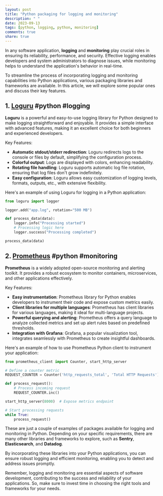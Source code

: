 ```yaml
---
layout: post
title: "Python packaging for logging and monitoring"
description: " "
date: 2023-09-13
tags: [python, logging, python, monitoring]
comments: true
share: true
---
```


In any software application, **logging** and **monitoring** play crucial roles in ensuring its reliability, performance, and security. Effective logging enables developers and system administrators to diagnose issues, while monitoring helps to understand the application's behavior in real-time.

To streamline the process of incorporating logging and monitoring capabilities into Python applications, various packaging libraries and frameworks are available. In this article, we will explore some popular ones and discuss their key features.

## 1. [Loguru](https://github.com/Delgan/loguru) #python #logging

**Loguru** is a powerful and easy-to-use logging library for Python designed to make logging straightforward and enjoyable. It provides a simple interface with advanced features, making it an excellent choice for both beginners and experienced developers.

Key Features:
- **Automatic stdout/stderr redirection**: Loguru redirects logs to the console or files by default, simplifying the configuration process.
- **Colorful output**: Logs are displayed with colors, enhancing readability.
- **Rotating file handling**: Loguru supports automatic log file rotation, ensuring that log files don't grow indefinitely.
- **Easy configuration**: Loguru allows easy customization of logging levels, formats, outputs, etc., with extensive flexibility.

Here's an example of using Loguru for logging in a Python application:

```python
from loguru import logger

logger.add("app.log", rotation="500 MB")

def process_data(data):
    logger.info("Processing started")
    # Processing logic here
    logger.success("Processing completed")

process_data(data)
```

## 2. [Prometheus](https://github.com/prometheus/client_python) #python #monitoring

**Prometheus** is a widely adopted open-source monitoring and alerting toolkit. It provides a robust ecosystem to monitor containers, microservices, and other applications effectively.

Key Features:
- **Easy instrumentation**: Prometheus library for Python enables developers to instrument their code and expose custom metrics easily.
- **Client libraries for multiple languages**: Prometheus has client libraries for various languages, making it ideal for multi-language projects.
- **Powerful querying and alerting**: Prometheus offers a query language to analyze collected metrics and set up alert rules based on predefined thresholds.
- **Integration with Grafana**: Grafana, a popular visualization tool, integrates seamlessly with Prometheus to create insightful dashboards.

Here's an example of how to use Prometheus Python client to instrument your application:

```python
from prometheus_client import Counter, start_http_server

# Define a counter metric
REQUEST_COUNTER = Counter('http_requests_total', 'Total HTTP Requests')

def process_request():
    # Process incoming request
    REQUEST_COUNTER.inc()

start_http_server(8000)  # Expose metrics endpoint

# Start processing requests
while True:
    process_request()
```

These are just a couple of examples of packages available for logging and monitoring in Python. Depending on your specific requirements, there are many other libraries and frameworks to explore, such as **Sentry**, **Elasticsearch**, and **Datadog**.

By incorporating these libraries into your Python applications, you can ensure robust logging and efficient monitoring, enabling you to detect and address issues promptly.

Remember, logging and monitoring are essential aspects of software development, contributing to the success and reliability of your applications. So, make sure to invest time in choosing the right tools and frameworks for your needs.
